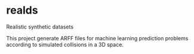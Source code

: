 # realds
Realistic synthetic datasets

This project generate ARFF files for machine learning prediction problems according to simulated collisions in a 3D space.
